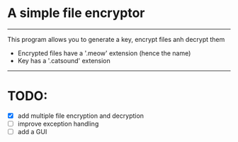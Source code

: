 # A simple file encryptor

-----

This program allows you to generate a key, encrypt files anh decrypt them  

- Encrypted files have a '.meow' extension (hence the name)
- Key has a '.catsound' extension  

-----

# TODO:
- [x] add multiple file encryption and decryption
- [ ] improve exception handling
- [ ] add a GUI
